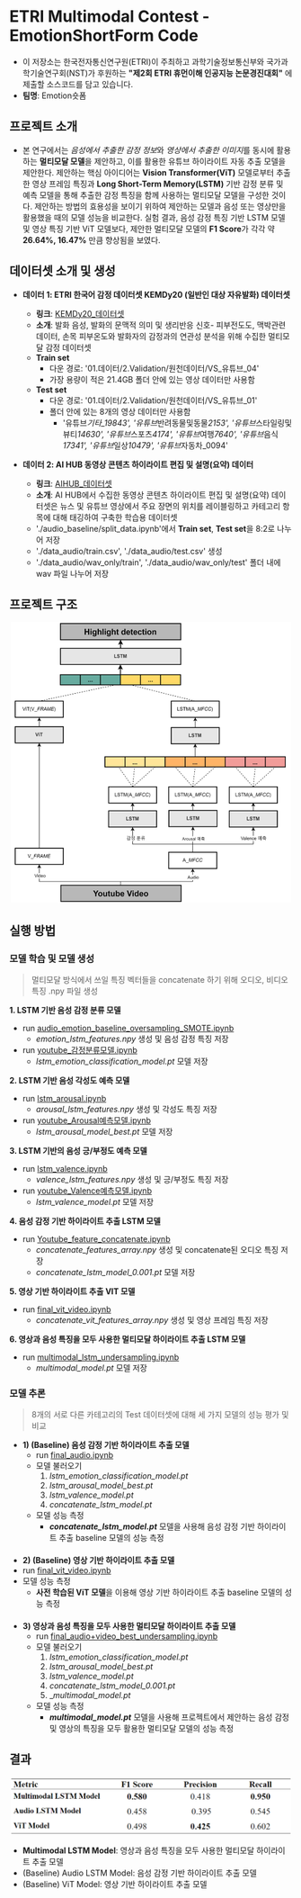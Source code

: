 # ETRI Multimodal Contest - EmotionShortForm Code

- 이 저장소는 한국전자통신연구원(ETRI)이 주최하고 과학기술정보통신부와 국가과학기술연구회(NST)가 후원하는 **"제2회 ETRI 휴먼이해 인공지능 논문경진대회"** 에 제출할 소스코드를 담고 있습니다.
- **팀명**: Emotion숏폼

## 프로젝트 소개

- 본 연구에서는 *음성에서 추출한 감정 정보*와 *영상에서 추출한 이미지*를 동시에 활용하는 **멀티모달 모델**을 제안하고, 이를 활용한 유튜브 하이라이트 자동 추출 모델을 제안한다. 제안하는 핵심 아이디어는 **Vision Transformer(ViT)** 모델로부터 추출한 영상 프레임 특징과 **Long Short-Term Memory(LSTM)** 기반 감정 분류 및 예측 모델을 통해 추출한 감정 특징을 함께 사용하는 멀티모달 모델을 구성한 것이다. 제안하는 방법의 효용성을 보이기 위하여 제안하는 모델과 음성 또는 영상만을 활용했을 때의 모델 성능을 비교한다. 실험 결과, 음성 감정 특징 기반 LSTM 모델 및 영상 특징 기반 ViT 모델보다, 제안한 멀티모달 모델의 **F1 Score**가 각각 약 **26.64%, 16.47%** 만큼 향상됨을 보였다.

## 데이터셋 소개 및 생성

- **데이터 1: ETRI 한국어 감정 데이터셋 KEMDy20 (일반인 대상 자유발화) 데이터셋**

  - **링크**: [KEMDy20\_데이터셋](https://nanum.etri.re.kr/share/kjnoh/KEMDy20?lang=ko_KR)
  - **소개**: 발화 음성, 발화의 문맥적 의미 및 생리반응 신호- 피부전도도, 맥박관련 데이터, 손목 피부온도와 발화자의 감정과의 연관성 분석을 위해 수집한 멀티모달 감정 데이터셋
  - **Train set**
    - 다운 경로: '01.데이터/2.Validation/원천데이터/VS\_유튜브\_04'
    - 가장 용량이 적은 21.4GB 폴더 안에 있는 영상 데이터만 사용함
  - **Test set**
    - 다운 경로: '01.데이터/2.Validation/원천데이터/VS\_유튜브\_01'
    - 폴더 안에 있는 8개의 영상 데이터만 사용함
      - '유튜브*기타\_19843', '유튜브*반려동물및동물*2153', '유튜브*스타일링및뷰티*14630', '유튜브*스포츠*4174', '유튜브*여행*7640', '유튜브*음식*17341', '유튜브*일상*10479', '유튜브*자동차\_0094'

- **데이터 2: AI HUB 동영상 콘텐츠 하이라이트 편집 및 설명(요약) 데이터**
  - **링크**: [AIHUB\_데이터셋](https://www.aihub.or.kr/aihubdata/data/view.do?dataSetSn=616)
  - **소개**: AI HUB에서 수집한 동영상 콘텐츠 하이라이트 편집 및 설명(요약) 데이터셋은 뉴스 및 유튜브 영상에서 주요 장면의 위치를 레이블링하고 카테고리 항목에 대해 태깅하여 구축한 학습용 데이터셋
  - './audio_baseline/split_data.ipynb'에서 **Train set**, **Test set**을 8:2로 나누어 저장
  - './data_audio/train.csv', './data_audio/test.csv' 생성
  - './data_audio/wav_only/train', './data_audio/wav_only/test' 폴더 내에 wav 파일 나누어 저장

## 프로젝트 구조
<p  align="center"><img src="img.png" height="500px" width="500px"></p>

## 실행 방법

### 모델 학습 및 모델 생성

> 멀티모달 방식에서 쓰일 특징 벡터들을 concatenate 하기 위해 오디오, 비디오 특징 .npy 파일 생성

**1. LSTM 기반 음성 감정 분류 모델**

- run [audio_emotion_baseline_oversampling_SMOTE.ipynb](https://github.com/HwnagYujeong0808/EmotionShortForm-etri_multimodal/blob/main/lstm/audio_emotion_baseline_oversampling_SMOTE.ipynb)
  - _emotion_lstm_features.npy_ 생성 및 음성 감정 특징 저장
- run [youtube\_감정분류모델.ipynb](https://github.com/HwnagYujeong0808/EmotionShortForm-etri_multimodal/blob/main/lstm/youtube_%EA%B0%90%EC%A0%95%EB%B6%84%EB%A5%98%EB%AA%A8%EB%8D%B8.ipynb)
  - _lstm_emotion_classification_model.pt_ 모델 저장

**2. LSTM 기반 음성 각성도 예측 모델**

- run [lstm_arousal.ipynb](https://github.com/HwnagYujeong0808/EmotionShortForm-etri_multimodal/blob/main/lstm/lstm_arousal.ipynb)
  - _arousal_lstm_features.npy_ 생성 및 각성도 특징 저장
- run [youtube_Arousal예측모델.ipynb](https://github.com/HwnagYujeong0808/EmotionShortForm-etri_multimodal/blob/main/lstm/youtube_Arousal%EC%98%88%EC%B8%A1%EB%AA%A8%EB%8D%B8.ipynb)
  - _lstm_arousal_model_best.pt_ 모델 저장

**3. LSTM 기반의 음성 긍/부정도 예측 모델**

- run [lstm_valence.ipynb](https://github.com/HwnagYujeong0808/EmotionShortForm-etri_multimodal/blob/main/lstm/lstm_valence.ipynb)
  - _valence_lstm_features.npy_ 생성 및 긍/부정도 특징 저장
- run [youtube_Valence예측모델.ipynb](https://github.com/HwnagYujeong0808/EmotionShortForm-etri_multimodal/blob/main/lstm/youtube_Valence%EC%98%88%EC%B8%A1%EB%AA%A8%EB%8D%B8.ipynb)
  - _lstm_valence_model.pt_ 모델 저장

**4. 음성 감정 기반 하이라이트 추출 LSTM 모델**

- run [Youtube_feature_concatenate.ipynb](https://github.com/HwnagYujeong0808/EmotionShortForm-etri_multimodal/blob/main/lstm/Youtube_feature_concatenate.ipynb)
  - _concatenate_features_array.npy_ 생성 및 concatenate된 오디오 특징 저장
  - _concatenate_lstm_model_0.001.pt_ 모델 저장

**5. 영상 기반 하이라이트 추출 VIT 모델**

- run [final_vit_video.ipynb](https://github.com/HwnagYujeong0808/EmotionShortForm-etri_multimodal/blob/main/vit/final_vit_video.ipynb)
  - _concatenate_vit_features_array.npy_ 생성 및 영상 프레임 특징 저장

**6. 영상과 음성 특징을 모두 사용한 멀티모달 하이라이트 추출 LSTM 모델**

- run [multimodal_lstm_undersampling.ipynb](https://github.com/HwnagYujeong0808/EmotionShortForm-etri_multimodal/blob/main/lstm/multimodal_lstm_undersampling.ipynb)
  - _multimodal_model.pt_ 모델 저장

### 모델 추론
> 8개의 서로 다른 카테고리의 Test 데이터셋에 대해 세 가지 모델의 성능 평가 및 비교
 
- **1) (Baseline) 음성 감정 기반 하이라이트 추출 모델** 
  - run [final_audio.ipynb](https://github.com/HwnagYujeong0808/EmotionShortForm-etri_multimodal/blob/main/lstm/final_audio.ipynb)
  - 모델 불러오기
    1) _lstm_emotion_classification_model.pt_
    2) _lstm_arousal_model_best.pt_
    3) _lstm_valence_model.pt_
    4) _concatenate_lstm_model.pt_
  - 모델 성능 측정
    - **_concatenate_lstm_model.pt_** 모델을 사용해 음성 감정 기반 하이라이트 추출 baseline 모델의 성능 측정
####
 - **2) (Baseline) 영상 기반 하이라이트 추출 모델**
 - run [final_vit_video.ipynb](https://github.com/HwnagYujeong0808/EmotionShortForm-etri_multimodal/blob/main/vit/final_vit_video.ipynb)
 - 모델 성능 측정
    - **사전 학습된 ViT 모델**을 이용해 영상 기반 하이라이트 추출 baseline 모델의 성능 측정 
####
- **3) 영상과 음성 특징을 모두 사용한 멀티모달 하이라이트 추출 모델**
  - run [final_audio+video_best_undersampling.ipynb](https://github.com/HwnagYujeong0808/EmotionShortForm-etri_multimodal/blob/main/lstm/final_audio+video_best_undersampling.ipynb)
  - 모델 불러오기
    1) _lstm_emotion_classification_model.pt_
    2) _lstm_arousal_model_best.pt_
    3) _lstm_valence_model.pt_
    4) _concatenate_lstm_model_0.001.pt_
    5) __multimodal_model.pt_
  - 모델 성능 측정
    - **_multimodal_model.pt_** 모델을 사용해 프로젝트에서 제안하는 음성 감정 및 영상의 특징을 모두 활용한 멀티모달 모델의 성능 측정

## 결과
<p  align="center"><img src="result.png" width="500px" ></p>

+ **Multimodal LSTM Model**:  영상과 음성 특징을 모두 사용한 멀티모달 하이라이트 추출 모델
+ (Baseline) Audio LSTM Model: 음성 감정 기반 하이라이트 추출 모델 
+ (Baseline) ViT Model: 영상 기반 하이라이트 추출 모델

